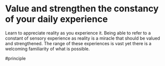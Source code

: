 # Value and strengthen the constancy of your daily experience
Learn to appreciate reality as you experience it. Being able to refer to a constant of sensory experience as reality is a miracle that should be valued and strengthened. The range of these experiences is vast yet there is a welcoming familiarity of what is possible.

#principle 